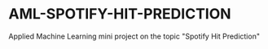 # AML-SPOTIFY-HIT-PREDICTION
Applied Machine Learning mini project on the topic "Spotify Hit Prediction"
